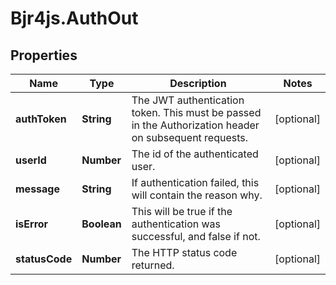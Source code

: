 # Bjr4js.AuthOut

## Properties

Name | Type | Description | Notes
------------ | ------------- | ------------- | -------------
**authToken** | **String** | The JWT authentication token. This must be passed in the Authorization header on subsequent requests. | [optional] 
**userId** | **Number** | The id of the authenticated user. | [optional] 
**message** | **String** | If authentication failed, this will contain the reason why. | [optional] 
**isError** | **Boolean** | This will be true if the authentication was successful, and false if not. | [optional] 
**statusCode** | **Number** | The HTTP status code returned. | [optional] 


